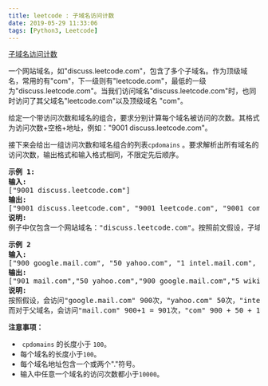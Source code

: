 ```yaml
---
title: leetcode : 子域名访问计数
date: 2019-05-29 11:33:06
tags: [Python3, Leetcode]
---
```


[子域名访问计数](https://leetcode-cn.com/problems/subdomain-visit-count/)

<p>一个网站域名，如&quot;discuss.leetcode.com&quot;，包含了多个子域名。作为顶级域名，常用的有&quot;com&quot;，下一级则有&quot;leetcode.com&quot;，最低的一级为&quot;discuss.leetcode.com&quot;。当我们访问域名&quot;discuss.leetcode.com&quot;时，也同时访问了其父域名&quot;leetcode.com&quot;以及顶级域名&nbsp;&quot;com&quot;。</p>

<!-- more -->

<p>给定一个带访问次数和域名的组合，要求分别计算每个域名被访问的次数。其格式为访问次数+空格+地址，例如：&quot;9001 discuss.leetcode.com&quot;。</p>

<p>接下来会给出一组访问次数和域名组合的列表<code>cpdomains</code>&nbsp;。要求解析出所有域名的访问次数，输出格式和输入格式相同，不限定先后顺序。</p>

<pre>
<strong>示例 1:</strong>
<strong>输入:</strong> 
[&quot;9001 discuss.leetcode.com&quot;]
<strong>输出:</strong> 
[&quot;9001 discuss.leetcode.com&quot;, &quot;9001 leetcode.com&quot;, &quot;9001 com&quot;]
<strong>说明:</strong> 
例子中仅包含一个网站域名：&quot;discuss.leetcode.com&quot;。按照前文假设，子域名&quot;leetcode.com&quot;和&quot;com&quot;都会被访问，所以它们都被访问了9001次。
</pre>

<pre>
<strong>示例 2
输入:</strong> 
[&quot;900 google.mail.com&quot;, &quot;50 yahoo.com&quot;, &quot;1 intel.mail.com&quot;, &quot;5 wiki.org&quot;]
<strong>输出:</strong> 
[&quot;901 mail.com&quot;,&quot;50 yahoo.com&quot;,&quot;900 google.mail.com&quot;,&quot;5 wiki.org&quot;,&quot;5 org&quot;,&quot;1 intel.mail.com&quot;,&quot;951 com&quot;]
<strong>说明:</strong> 
按照假设，会访问&quot;google.mail.com&quot; 900次，&quot;yahoo.com&quot; 50次，&quot;intel.mail.com&quot; 1次，&quot;wiki.org&quot; 5次。
而对于父域名，会访问&quot;mail.com&quot; 900+1 = 901次，&quot;com&quot; 900 + 50 + 1 = 951次，和 &quot;org&quot; 5 次。
</pre>

<p><strong>注意事项：</strong></p>

<ul>
	<li>&nbsp;<code>cpdomains</code>&nbsp;的长度小于&nbsp;<code>100</code>。</li>
	<li>每个域名的长度小于<code>100</code>。</li>
	<li>每个域名地址包含一个或两个&quot;.&quot;符号。</li>
	<li>输入中任意一个域名的访问次数都小于<code>10000</code>。</li>
</ul>
